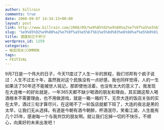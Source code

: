 ```yaml
---
author: billrain
comments: true
date: 2008-09-07 14:34:13+00:00
layout: post
link: http://www.billrain.com/2008/09/%e9%85%92%e9%80%a2%e7%9f%a5%e5%b7%b1%e5%8d%83%e6%9d%af%e5%b0%91/
slug: '%e9%85%92%e9%80%a2%e7%9f%a5%e5%b7%b1%e5%8d%83%e6%9d%af%e5%b0%91'
title: 酒逢知己千杯少
wordpress_id: 1159
categories:
- 帐如流水|COMMON
tags:
- FESTIVAL
---
```


9月7日是一个伟大的日子，今天11度过了人生一半的旅程，我们邻邦有个疯子说过：人生不过五十年，虽然我对这个民族没有一点好感，我也同样觉得，人的一生如果活了50年还不能被世人铭记，那即使他活着，也没有太大的意义了。我发现在大连唯一的好处就是，一年365天都不缺少喝酒的朋友和理由，其实跟这帮人喝酒根本不需要理由，也不用做游戏，就是一箱一箱的下，无奈大连的饭店关张的实在太早，酒过三旬才算尽兴，在这喝不了一轮饭店就都下班了，大连的夜总是黑的太早，让我们无从选择。有道是今朝有酒今朝醉，杯酒泯尽，笑看江湖，人生能有几个25年，感谢每一个与我共饮的朋友啊。就让我们忘掉一切的不快乐，不顺心，向美好的未来出发吧！
